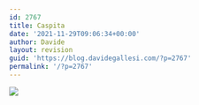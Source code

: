 ```yaml
---
id: 2767
title: Caspita
date: '2021-11-29T09:06:34+00:00'
author: Davide
layout: revision
guid: 'https://blog.davidegallesi.com/?p=2767'
permalink: '/?p=2767'
---
```


![](https://probonomalum.files.wordpress.com/2018/11/img_0052.jpg)